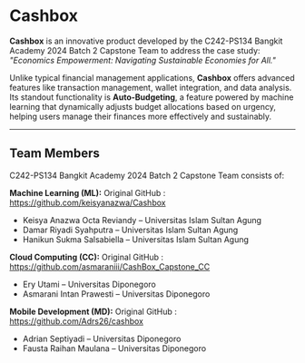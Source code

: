 # Cashbox

**Cashbox** is an innovative product developed by the C242-PS134 Bangkit Academy 2024 Batch 2 Capstone Team to address the case study: *"Economics Empowerment: Navigating Sustainable Economies for All."* 

Unlike typical financial management applications, **Cashbox** offers advanced features like transaction management, wallet integration, and data analysis. Its standout functionality is **Auto-Budgeting**, a feature powered by machine learning that dynamically adjusts budget allocations based on urgency, helping users manage their finances more effectively and sustainably.

---

## Team Members

C242-PS134 Bangkit Academy 2024 Batch 2 Capstone Team consists of:

**Machine Learning (ML):**
Original GitHub : https://github.com/keisyanazwa/Cashbox
  - Keisya Anazwa Octa Reviandy – Universitas Islam Sultan Agung
  - Damar Riyadi Syahputra – Universitas Islam Sultan Agung
  - Hanikun Sukma Salsabiella – Universitas Islam Sultan Agung

**Cloud Computing (CC):**
Original GitHub : https://github.com/asmaraniii/CashBox_Capstone_CC
  - Ery Utami – Universitas Diponegoro
  - Asmarani Intan Prawesti – Universitas Diponegoro

**Mobile Development (MD):**
Original GitHub : https://github.com/Adrs26/cashbox
  - Adrian Septiyadi – Universitas Diponegoro
  - Fausta Raihan Maulana – Universitas Diponegoro
